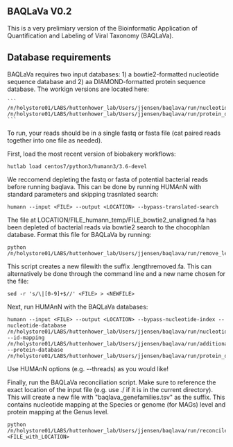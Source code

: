 ## BAQLaVa V0.2

This is a very prelimiary version of the Bioinformatic Application of Quantification and Labeling of Viral Taxonomy (BAQLaVa). 

## Database requirements

BAQLaVa requires two input databases: 1) a bowtie2-formatted nucleotide sequence database and 2) aa DIAMOND-formatted protein sequence database. The workign versions are located here:

    ```
    /n/holystore01/LABS/huttenhower_lab/Users/jjensen/baqlava/run/nucleotide_database_smallGVD/
    /n/holystore01/LABS/huttenhower_lab/Users/jjensen/baqlava/run/protein_database/
    ```
    




To run, your reads should be in a single fastq or fasta file (cat paired reads together into one file as needed). 

First, load the most recent version of biobakery workflows: 
  ```
  hutlab load centos7/python3/humann3/3.6-devel
  ```
We reccomend depleting the fastq or fasta of potential bacterial reads before running baqlava. This can be done by running HUMAnN with standard parameters and skipping trasnlated search: 
  ```
  humann --input <FILE> --output <LOCATION> --bypass-translated-search
  ```
The file at LOCATION/FILE_humann_temp/FILE_bowtie2_unaligned.fa has been depleted of bacterial reads via bowtie2 search to the chocophlan database. Format this file for BAQLaVa by running:
  ```
  python /n/holystore01/LABS/huttenhower_lab/Users/jjensen/baqlava/run/remove_lengths_humann_bacterial_depletion.py
  ```
This script creates a new filewith the suffix .lengthremoved.fa. This can alternatively be done through the command line and a new name chosen for the file:
  ```
  sed -r 's/\|[0-9]+$//' <FILE> > <NEWFILE>
  ```
Next, run HUMAnN with the BAQLaVa databases:
  ```
  humann --input <FILE> --output <LOCATION> --bypass-nucleotide-index --nucleotide-database /n/holystore01/LABS/huttenhower_lab/Users/jjensen/baqlava/run/nucleotide_database_smallGVD --id-mapping /n/holystore01/LABS/huttenhower_lab/Users/jjensen/baqlava/run/additional_files/idmap4.txt --protein-database /n/holystore01/LABS/huttenhower_lab/Users/jjensen/baqlava/run/protein_database/
  ```
Use HUMAnN options (e.g. --threads) as you would like!

Finally, run the BAQLaVa reconciliation script. Make sure to reference the exact location of the input file (e.g. use ./ if it is in the current directory). This will create a new file with "baqlava_genefamilies.tsv" as the suffix. This contains nucleotide mapping at the Species or genome (for MAGs) level and protein mapping at the Genus level. 
  ```
  python /n/holystore01/LABS/huttenhower_lab/Users/jjensen/baqlava/run/reconcile_mapped_reads_v0.2.py <FILE_with_LOCATION>
  ```

